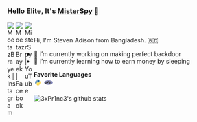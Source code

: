 ### Hello Elite, It's [MisterSpy](https://www.facebook.com/007MrSpy/) 👋


   <a target="_blank" href="https://www.instagram.com/moetazbrayek2//">
  <img align="left" alt="MoetazBrayek | Instagram" eight="20" width="20" src="https://cdn.jsdelivr.net/npm/simple-icons@3.0.1/icons/instagram.svg"  /></a>
   
<a target="_blank" href="https://www.facebook.com/3xPr1nc3">
  <img align="left" alt="MoetazBrayek | Facebook" width="21px" src="https://cdn.jsdelivr.net/npm/simple-icons@3.0.1/icons/facebook.svg" />
</a> 
<a target="_blank" href="https://www.youtube.com/user/TheMrSpyders/videos">
  <img align="left" alt="MisterSpy | YouTube" width="21px" src="https://upload.wikimedia.org/wikipedia/commons/thumb/a/a0/YouTube_social_red_circle_%282017%29.svg/1024px-YouTube_social_red_circle_%282017%29.svg.png" />
</a>
  <br />                           
  <br />                      
  Hi, I'm Steven Adison from Bangladesh. 🇧🇩 <br />

- 🔭 I’m currently working on making perfect backdoor <br />
- 🌱 I’m currently learning how to earn money by sleeping <br />

**Favorite Languages** <br>
<code><img height="20" src="https://raw.githubusercontent.com/github/explore/80688e429a7d4ef2fca1e82350fe8e3517d3494d/topics/python/python.png"></code>
<code><img height="20" src="https://raw.githubusercontent.com/github/explore/80688e429a7d4ef2fca1e82350fe8e3517d3494d/topics/php/php.png"></code>






  <img align="center" src="https://github-readme-stats.vercel.app/api?username=3xPr1nc3&show_icons=true&include_all_commits=true" alt="3xPr1nc3's github stats" />


